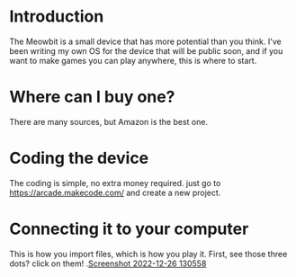 # Introduction
The Meowbit is a small device that has more potential than you think.
I've been writing my own OS for the device that will be public soon, and if you want to make games you can play anywhere, this is where to start.

# Where can I buy one?
There are many sources, but Amazon is the best one.

# Coding the device
The coding is simple, no extra money required. just go to https://arcade.makecode.com/ and create a new project.

# Connecting it to your computer
This is how you import files, which is how you play it.
First, see those three dots? click on them!
.[Screenshot 2022-12-26 130558](https://user-images.githubusercontent.com/74159747/209573996-48b7f6ad-4f95-464d-922d-6bb1ac2847cd.png)

